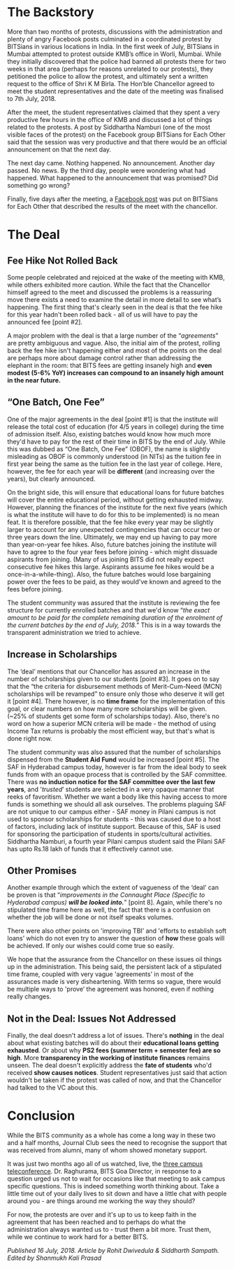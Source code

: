 <!-- TITLE: The Verdict -->
<!-- SUBTITLE: United we stood, together we protested. Alumni and student - hand in hand, for change. Was this the change we were looking for? -->

# The Backstory
More than two months of protests, discussions with the administration and plenty of angry Facebook posts culminated in a coordinated protest by BITSians in various locations in India. In the first week of July, BITSians in Mumbai attempted to protest outside KMB’s office in Worli, Mumbai. While they initially discovered that the police had banned all protests there for two weeks in that area (perhaps for reasons unrelated to our protests), they petitioned the police to allow the protest, and ultimately sent a written request to the office of Shri K M Birla. The Hon’ble Chancellor agreed to meet the student representatives and the date of the meeting was finalised to 7th July, 2018. 

After the meet, the student representatives claimed that they spent a very productive few hours in the office of KMB and discussed a lot of things related to the protests. A post by Siddhartha Namburi (one of the most visible faces of the protest) on the Facebook group BITSians for Each Other said that the session was very productive and that there would be an official announcement on that the next day. 

The next day came. Nothing happened. No announcement. Another day passed. No news. By the third day, people were wondering what had happened. What happened to the announcement that was promised? Did something go wrong?

Finally, five days after the meeting, a [Facebook post](https://m.facebook.com/groups/220263411320988?view=permalink&id=2469320449748595) was put on BITSians for Each Other that described the results of the meet with the chancellor.

# The Deal
## Fee Hike Not Rolled Back

Some people celebrated and rejoiced at the wake of the meeting with KMB, while others exhibited more caution. While the fact that the Chancellor himself agreed to the meet and discussed the problems is a reassuring move there exists a need to examine the detail in more detail to see what’s happening. The first thing that's clearly seen in the deal is that the fee hike for this year hadn't been rolled back - all of us will have to pay the announced fee [point #2].

A major problem with the deal is that a large number of the “*agreements*” are pretty ambiguous and vague. Also, the initial aim of the protest, rolling back the fee hike isn't happening either and most of the points on the deal are perhaps more about damage control rather than addressing the elephant in the room: that BITS fees are getting insanely high and **even modest (5-6% YoY) increases can compound to an insanely high amount in the near future.**

## “One Batch, One Fee”

One of the major agreements in the deal [point #1] is that the institute will release the total cost of education (for 4/5 years in college) during the time of admission itself. Also, existing batches would know how much more they'd have to pay for the rest of their time in BITS by the end of July. While this was dubbed as “One Batch, One Fee” (OBOF), the name is slightly misleading as OBOF is commonly understood (in NITs) as the tuition fee in first year being the same as the tuition fee in the last year of college. Here, however, the fee for each year will be **different** (and increasing over the years), but clearly announced. 

On the bright side, this will ensure that educational loans for future batches will cover the entire educational period, without getting exhausted midway. However, planning the finances of the institute for the next five years (which is what the institute will have to do for this to be implemented) is no mean feat. It is therefore possible, that the fee hike every year may be slightly larger to account for any unexpected contingencies that can occur two or three years down the line. Ultimately, we may end up having to pay more than year-on-year fee hikes. Also, future batches joining the institute will have to agree to the four year fees before joining - which might dissuade aspirants from joining. (Many of us joining BITS did not really expect consecutive fee hikes this large. Aspirants assume fee hikes would be a once-in-a-while-thing). Also, the future batches would lose bargaining power over the fees to be paid, as they would've known and agreed to the fees before joining.

The student community was assured that the institute is reviewing the fee structure for currently enrolled batches and that we'd know “*the exact amount to be paid for the complete remaining duration of the enrolment of the current batches by the end of July, 2018.*” This is in a way towards the transparent administration we tried to achieve. 

## Increase in Scholarships

The ‘deal’ mentions that our Chancellor has assured an increase in the number of scholarships given to our students [point #3]. It goes on to say that the  “the criteria for disbursement methods of Merit-Cum-Need (MCN) scholarships will be revamped” to ensure only those who deserve it will get it [point #4]. There however, is no **time frame** for the implementation of this goal, or clear numbers on how many more scholarships will be given. (~25% of students get some form of scholarships today). Also, there's no word on how a superior MCN criteria will be made - the method of using Income Tax returns is probably the most efficient way, but that's what is done right now.  

The student community was also assured that the number of scholarships dispensed from the **Student Aid Fund** would be increased [point #5]. The SAF in Hyderabad campus today, however is far from the ideal body to seek funds from with an opaque process that is controlled by the SAF committee. There was **no induction notice for the SAF committee over the last few years**, and '*trusted*’ students are selected in a very opaque manner that reeks of favoritism. Whether we want a body like this having access to more funds is something we should all ask ourselves. The problems plaguing SAF are not unique to our campus either - SAF money in Pilani campus is not used to sponsor scholarships for students - this was caused due to a host of factors, including lack of institute support. Because of this, SAF is used for sponsoring the participation of students in sports/cultural activities. Siddhartha Namburi, a fourth year Pilani campus student said the Pilani SAF has upto Rs.18 lakh of funds that it effectively cannot use.

## Other Promises

Another example through which the extent of vagueness of the ‘deal’ can be proven is that “*improvements in the Connaught Place (Specific to Hyderabad campus) **will be looked into.***” [point 8].  Again, while there's no stipulated time frame here as well, the fact that there is a confusion on whether the job will be done or not itself speaks volumes.

There were also other points on 'improving TBI’ and 'efforts to establish soft loans’ which do not even try to answer the question of **how** these goals will be achieved. If only our wishes could come true so easily. 

We hope that the assurance from the Chancellor on these issues oil things up in the administration. This being said, the persistent lack of a stipulated time frame, coupled with very vague 'agreements’ in most of the assurances made is very disheartening. With terms so vague, there would be multiple ways to 'prove’ the agreement was honored, even if nothing really changes.

## Not in the Deal: Issues Not Addressed

Finally, the deal doesn't address a lot of issues. There's **nothing** in the deal about what existing batches will do about their **educational loans getting exhausted**. Or about why **PS2 fees (summer term + semester fee) are so high**. More **transparency in the working of institute finances** remains unseen. The deal doesn't explicitly address the **fate of students** who'd received **show causes notices**. Student representatives just said that action wouldn't be taken if the protest was called of now, and that the Chancellor had talked to the VC about this.

# Conclusion

While the BITS community as a whole has come a long way in these two and a half months, Journal Club sees the need to recognise the support that was received from alumni, many of whom showed monetary support.

It was just two months ago all of us watched, live, the [three campus teleconference](/news/general/2018-fee-hike-directors-meet-minutes). Dr. Raghurama, BITS Goa Director, in response to a question urged us not to wait for occasions like that meeting to ask campus specific questions. This is indeed something worth thinking about. Take a little time out of your daily lives to sit down and have a little chat with people around you - are things around me working the way they should?

For now, the protests are over and it's up to us to keep faith in the agreement that has been reached and to perhaps do what the administration always wanted us to - trust them a bit more. Trust them, while we continue to work hard for a better BITS.

*Published 16 July, 2018. Article by Rohit Dwivedula & Siddharth Sampath. Edited by Shanmukh Kali Prasad*